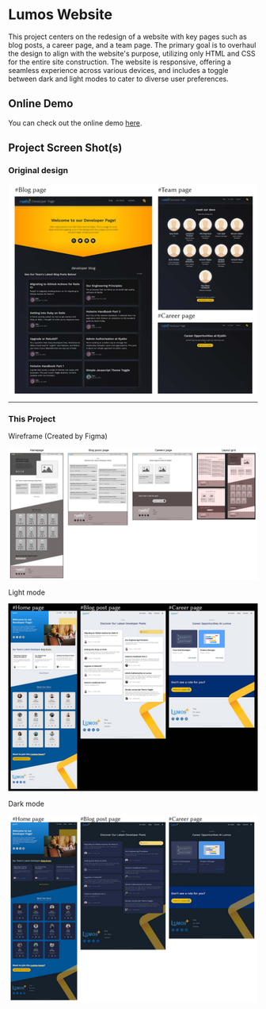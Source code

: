 # Lumos Website

This project centers on the redesign of a website with key pages such as blog posts, a career page, and a team page. The primary goal is to overhaul the design to align with the website's purpose, utilizing only HTML and CSS for the entire site construction. The website is responsive, offering a seamless experience across various devices, and includes a toggle between dark and light modes to cater to diverse user preferences.

## Online Demo

You can check out the online demo [here](https://lumos-website-sigma.vercel.app/index.html).

## Project Screen Shot(s)

### Original design

![image](https://github.com/Master369963/Lumos-website/blob/main/images/ReadmeAssets/original.jpg)

---

### This Project

Wireframe (Created by Figma)

![image](https://github.com/Master369963/Lumos-website/blob/main/images/ReadmeAssets/wireframe.png)

Light mode

![image](https://github.com/Master369963/Lumos-website/blob/main/images/ReadmeAssets/new-light.jpg)

Dark mode

![image](https://github.com/Master369963/Lumos-website/blob/main/images/ReadmeAssets/new-dark.jpg)
